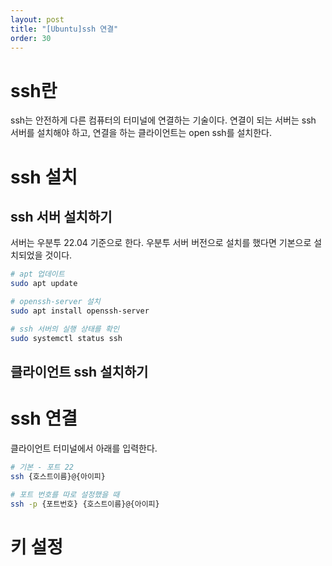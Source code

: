 ```yaml
---
layout: post
title: "[Ubuntu]ssh 연결"
order: 30
---
```


# ssh란

ssh는 안전하게 다른 컴퓨터의 터미널에 연결하는 기술이다. 연결이 되는 서버는 ssh 서버를 설치해야 하고, 연결을 하는 클라이언트는 open ssh를 설치한다. 


# ssh 설치

## ssh 서버 설치하기

서버는 우분투 22.04 기준으로 한다. 우분투 서버 버전으로 설치를 했다면 기본으로 설치되었을 것이다. 

```sh
# apt 업데이트
sudo apt update

# openssh-server 설치
sudo apt install openssh-server

# ssh 서버의 실행 상태를 확인
sudo systemctl status ssh
```

## 클라이언트 ssh 설치하기 



# ssh 연결

클라이언트 터미널에서 아래를 입력한다.

```sh
# 기본 - 포트 22
ssh {호스트이름}@{아이피}

# 포트 번호를 따로 설정했을 때
ssh -p {포트번호} {호스트이름}@{아이피} 
```

# 키 설정

